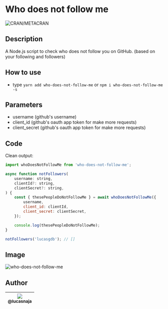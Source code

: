 # Who does not follow me

![CRAN/METACRAN](https://img.shields.io/github/license/lucasnaja/who-does-not-follow-me)

## Description

A Node.js script to check who does not follow you on GitHub. (based on your following and followers)

## How to use

-   type `yarn add who-does-not-follow-me` or `npm i who-does-not-follow-me -s`

## Parameters

-   username (github's username)
-   client_id (github's oauth app token for make more requests)
-   client_secret (github's oauth app token for make more requests)

## Code

Clean output:

```js
import whoDoesNotFollowMe from 'who-does-not-follow-me';

async function notFollowers(
	username: string,
	clientId?: string,
	clientSecret?: string,
) {
	const { thesePeopleDoNotFollowMe } = await whoDoesNotFollowMe({
		username,
		client_id: clientId,
		client_secret: clientSecret,
	});

	console.log(thesePeopleDoNotFollowMe);
}

notFollowers('lucasgdb'); // []
```

## Image

![who-does-not-follow-me](./images/who-does-not-follow-me.png)

## Author

| [<img src="https://avatars3.githubusercontent.com/u/13838273?v=3&s=115"><br><sub>@lucasnaja</sub>](https://github.com/lucasnaja) |
| :------------------------------------------------------------------------------------------------------------------------------: |

